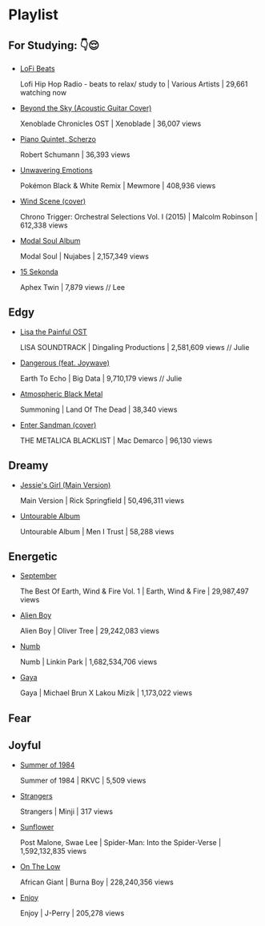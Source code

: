 # Playlist

## For Studying: 👇😌
- [LoFi Beats](https://www.youtube.com/watch?v=5qap5aO4i9A)

  Lofi Hip Hop Radio - beats to relax/ study to | Various Artists | 29,661 watching now
- [Beyond the Sky (Acoustic Guitar Cover)](https://www.youtube.com/watch?v=0_Af8SX2bWM)

  Xenoblade Chronicles OST | Xenoblade | 36,007 views
- [Piano Quintet, Scherzo](https://youtu.be/Ub3UAK_KeNI)
  
  Robert Schumann | 36,393 views
- [Unwavering Emotions](https://www.youtube.com/watch?v=o-mKUzqHcEc)
  
  Pokémon Black & White Remix | Mewmore | 408,936 views
- [Wind Scene (cover)](https://www.youtube.com/watch?v=pUFELL5hHbg)
  
  Chrono Trigger: Orchestral Selections Vol. I (2015) | Malcolm Robinson | 612,338 views
- [Modal Soul Album](https://www.youtube.com/watch?v=hUMpg1ii4_A&t=1341s)
  
  Modal Soul | Nujabes | 2,157,349 views
- [15 Sekonda](https://www.youtube.com/watch?v=R_Y4Cn-XQq8)
  
  Aphex Twin | 7,879 views // Lee

## Edgy
- [Lisa the Painful OST](https://www.youtube.com/watch?v=ByKll4eIjwo&list=PLPAsf8Volpy3OoTL0fFmSLMuv8oK0s1Rk)
  
  LISA SOUNDTRACK | Dingaling Productions | 2,581,609 views // Julie
- [Dangerous (feat. Joywave)](https://www.youtube.com/watch?v=LpQArtCeXTk)
  
  Earth To Echo | Big Data | 9,710,179 views // Julie
- [Atmospheric Black Metal](https://www.youtube.com/watch?v=jmDnrNwyhK0)
  
  Summoning | Land Of The Dead | 38,340 views
- [Enter Sandman (cover)](https://www.youtube.com/watch?v=gABTZibOV2U)
  
  THE METALICA BLACKLIST | Mac Demarco | 96,130 views

## Dreamy
- [Jessie's Girl (Main Version)](https://www.youtube.com/watch?v=qYkbTyHXwbs)
  
  Main Version | Rick Springfield | 50,496,311 views
- [Untourable Album](https://www.youtube.com/watch?v=-m90XiNil7M&list=PLp9ta73sprU4AR94k8TiS8da2KyDu-DUi)
  
  Untourable Album | Men I Trust | 58,288 views

## Energetic
- [September](https://www.youtube.com/watch?v=3cKtSlsYVEU)
  
  The Best Of Earth, Wind & Fire Vol. 1 | Earth, Wind & Fire | 29,987,497 views
- [Alien Boy](https://www.youtube.com/watch?v=3wLLgJ_a7Rs)
  
  Alien Boy | Oliver Tree | 29,242,083 views
- [Numb](https://www.youtube.com/watch?v=kXYiU_JCYtU)
  
  Numb | Linkin Park | 1,682,534,706 views
- [Gaya](https://www.youtube.com/watch?v=sHQL4uBSFD4)
  
  Gaya | Michael Brun X Lakou Mizik | 1,173,022 views

## Fear

## Joyful
- [Summer of 1984](https://youtu.be/cmwomhy81qg)
  
  Summer of 1984 | RKVC | 5,509 views
- [Strangers](https://youtu.be/Rh3-ifF1D38)
  
  Strangers | Minji | 317 views
- [Sunflower](https://www.youtube.com/watch?v=ApXoWvfEYVU)
  
  Post Malone, Swae Lee | Spider-Man: Into the Spider-Verse | 1,592,132,835 views
- [On The Low](https://www.youtube.com/watch?v=Ecl8Aod0Tl0)
  
  African Giant | Burna Boy | 228,240,356 views
- [Enjoy](https://www.youtube.com/watch?v=RKomOZTdhVg)
  
  Enjoy | J-Perry | 205,278 views
